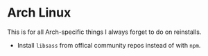 # Arch Linux
This is for all Arch-specific things I always forget to do on reinstalls.

- Install `libsass` from offical community repos instead of with `npm`.
